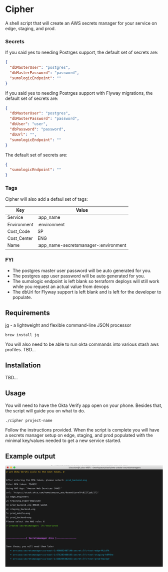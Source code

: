 # Cipher

A shell script that will create an AWS secrets manager for your service on edge, staging, and prod.

### Secrets

If you said yes to needing Postrges support, the default set of secrets are:

```json
{
  "dbMasterUser": "postgres",
  "dbMasterPassword": "password",
  "sumologicEndpoint": ""
}
```

If you said yes to needing Postrges support with Flyway migrations, the default set of secrets are:

```json
{
  "dbMasterUser": "postgres",
  "dbMasterPassword": "password",
  "dbUser": "user",
  "dbPassword": "password",
  "dbUrl": "",
  "sumologicEndpoint": ""
}
```

The default set of secrets are:

```json
{
  "sumologicEndpoint": ""
}
```

### Tags

Cipher will also add a defaul set of tags:

| Key         | Value                                  |
|-------------|----------------------------------------|
| Service     | :app_name                              |
| Environment | :environment                           |
| Cost_Code   | SP                                     |
| Cost_Center | ENG                                    |
| Name        | :app_name-secretsmanager-:environment  |

### FYI

* The postgres master user password will be auto generated for you.
* The postgres app user password will be auto generated for you.
* The sumologic endpoint is left blank so terraform deploys will still work while you request an actual value from devops
* The dbUrl for Flyway support is left blank and is left for the developer to populate.

## Requirements

[jq](https://stedolan.github.io/jq/) - a lightweight and flexible command-line JSON processor

```
brew install jq
```

You will also need to be able to run okta commands into various stash aws profiles. TBD...

## Installation 

TBD...

## Usage

You will need to have the Okta Verify app open on your phone. Besides that, the script will guide you on what to do.

```
./cipher project-name
```

Follow the instructions provided. When the script is complete you will have a secrets manager setup on edge, staging, and prod populated with the minimal key/values needed to get a new service started.

## Example output

![Cipher](./docs/images/cipher_final_output.png)

